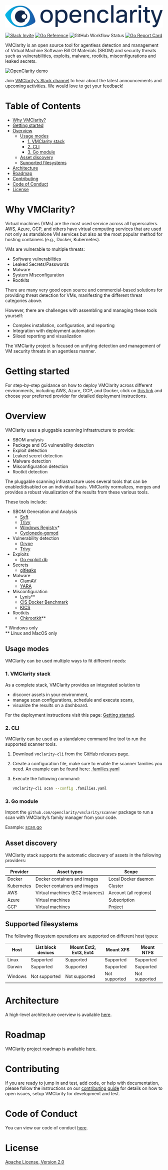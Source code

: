 <picture>
  <source media="(prefers-color-scheme: dark)" srcset="./assets/logos/OpenClarity-logo-dark-bg.png">
  <source media="(prefers-color-scheme: light)" srcset="./assets/logos/OpenClarity-logo-light-bg.png">
  <img alt="OpenClarity Logo" src="./assets/logos/OpenClarity-logo-light-bg.png">
</picture>

[![Slack Invite](https://img.shields.io/badge/Slack-Join-blue?logo=slack)](https://outshift.slack.com/messages/vmclarity)
[![Go Reference](https://pkg.go.dev/badge/github.com/openclarity/vmclarity.svg)](https://pkg.go.dev/github.com/openclarity/vmclarity)
![GitHub Workflow Status](https://img.shields.io/github/actions/workflow/status/openclarity/vmclarity/main-merge.yml?style=flat-square&branch=main)
[![Go Report Card](https://goreportcard.com/badge/github.com/openclarity/vmclarity)](https://goreportcard.com/report/github.com/openclarity/vmclarity)

VMClarity is an open source tool for agentless detection and management of Virtual Machine
Software Bill Of Materials (SBOM) and security threats such as vulnerabilities, exploits, malware, rootkits, misconfigurations and leaked secrets.

<img src="./assets/OpenClarity-demo.gif" alt="OpenClarity demo" />

Join [VMClarity's Slack channel](https://outshift.slack.com/messages/vmclarity) to hear about the latest announcements and upcoming activities. We would love to get your feedback!

# Table of Contents<!-- omit in toc -->

- [Why VMClarity?](#why-vmclarity)
- [Getting started](#getting-started)
- [Overview](#overview)
  - [Usage modes](#usage-modes)
    - [1. VMClarity stack](#1-vmclarity-stack)
    - [2. CLI](#2-cli)
    - [3. Go module](#3-go-module)
  - [Asset discovery](#asset-discovery)
  - [Supported filesystems](#supported-filesystems)
- [Architecture](#architecture)
- [Roadmap](#roadmap)
- [Contributing](#contributing)
- [Code of Conduct](#code-of-conduct)
- [License](#license)

# Why VMClarity?

Virtual machines (VMs) are the most used service across all hyperscalers. AWS,
Azure, GCP, and others have virtual computing services that are used not only
as standalone VM services but also as the most popular method for hosting
containers (e.g., Docker, Kubernetes).

VMs are vulnerable to multiple threats:
- Software vulnerabilities
- Leaked Secrets/Passwords
- Malware
- System Misconfiguration
- Rootkits

There are many very good open source and commercial-based solutions for
providing threat detection for VMs, manifesting the different threat categories above.

However, there are challenges with assembling and managing these tools yourself:
- Complex installation, configuration, and reporting
- Integration with deployment automation
- Siloed reporting and visualization

The VMClarity project is focused on unifying detection and management of VM security threats in an agentless manner.

# Getting started

For step-by-step guidance on how to deploy VMClarity across different environments, including AWS, Azure, GCP, and Docker, click on [this link](https://openclarity.io/docs/vmclarity/getting-started/) and choose your preferred provider for detailed deployment instructions.

# Overview

VMClarity uses a pluggable scanning infrastructure to provide:
- SBOM analysis
- Package and OS vulnerability detection
- Exploit detection
- Leaked secret detection
- Malware detection
- Misconfiguration detection
- Rootkit detection

The pluggable scanning infrastructure uses several tools that can be
enabled/disabled on an individual basis. VMClarity normalizes, merges and
provides a robust visualization of the results from these various tools.

These tools include:

- SBOM Generation and Analysis
  - [Syft](https://github.com/anchore/syft)
  - [Trivy](https://github.com/aquasecurity/trivy)
  - [Windows Registry](cli/analyzer/windows)*
  - [Cyclonedx-gomod](https://github.com/CycloneDX/cyclonedx-gomod)
- Vulnerability detection
  - [Grype](https://github.com/anchore/grype)
  - [Trivy](https://github.com/aquasecurity/trivy)
- Exploits
  - [Go exploit db](https://github.com/vulsio/go-exploitdb)
- Secrets
  - [gitleaks](https://github.com/gitleaks/gitleaks)
- Malware
  - [ClamAV](https://github.com/Cisco-Talos/clamav)
  - [YARA](https://github.com/virustotal/yara)
- Misconfiguration
  - [Lynis](https://github.com/CISOfy/lynis)**
  - [CIS Docker Benchmark](https://github.com/goodwithtech/dockle)
  - [KICS](https://github.com/Checkmarx/kics)
- Rootkits
  - [Chkrootkit](https://github.com/Magentron/chkrootkit)**


\* Windows only\
** Linux and MacOS only

## Usage modes

VMClarity can be used multiple ways to fit different needs:

### 1. VMClarity stack

As a complete stack, VMClarity provides an integrated solution to
* discover assets in your environment,
* manage scan configurations, schedule and execute scans,
* visualize the results on a dashboard.

For the deployment instructions visit this page: [Getting started](https://openclarity.io/docs/vmclarity/getting-started/).

### 2. CLI

VMClarity can be used as a standalone command line tool to run the supported scanner tools.

1. Download `vmclarity-cli` from the [GitHub releases page](https://github.com/openclarity/vmclarity/releases/).
2. Create a configuration file, make sure to enable the scanner families you need. An example can be found here: [.families.yaml](https://github.com/openclarity/vmclarity/blob/main/.families.yaml)
3. Execute the following command:

   ```bash
   vmclarity-cli scan --config .families.yaml
   ```

### 3. Go module

Import the `github.com/openclarity/vmclarity/scanner` package to run a scan with VMClarity’s family manager from your code.

Example: [scan.go](https://github.com/openclarity/vmclarity/blob/94c46f830838416706c2deef71ecce095d706e6a/cli/cmd/scan/scan.go#L121)

## Asset discovery

VMClarity stack supports the automatic discovery of assets in the following providers:

| Provider   | Asset types                      | Scope                 |
|------------|----------------------------------|-----------------------|
| Docker     | Docker containers and images     | Local Docker daemon   |
| Kubernetes | Docker containers and images     | Cluster               |
| AWS        | Virtual machines (EC2 instances) | Account (all regions) |
| Azure      | Virtual machines                 | Subscription          |
| GCP        | Virtual machines                 | Project               |

## Supported filesystems

The following filesystem operations are supported on different host types:

| Host    | List block devices | Mount Ext2, Ext3, Ext4 | Mount XFS     | Mount NTFS    |
|---------|--------------------|------------------------|---------------|---------------|
| Linux   | Supported          | Supported              | Supported     | Supported     |
| Darwin  | Supported          | Supported              | Supported     | Supported     |
| Windows | Not supported      | Not supported          | Not supported | Not supported |

# Architecture
A high-level architecture overview is available [here](ARCHITECTURE.md).

# Roadmap
VMClarity project roadmap is available [here](https://github.com/orgs/openclarity/projects/5/views/5).

# Contributing

If you are ready to jump in and test, add code, or help with documentation,
please follow the instructions on our [contributing guide](CONTRIBUTING.md)
for details on how to open issues, setup VMClarity for development and test.

# Code of Conduct

You can view our code of conduct [here](CODE_OF_CONDUCT.md).

# License

[Apache License, Version 2.0](LICENSE)
